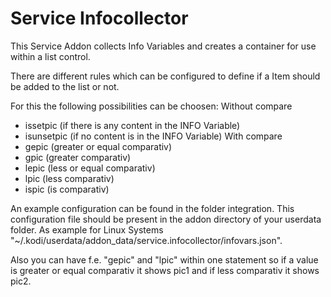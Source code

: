 Service Infocollector
=====================
This Service Addon collects Info Variables and creates a container for use within a list control.

There are different rules which can be configured to define if a Item should be added to the list or not.

For this the following possibilities can be choosen:
Without compare
- issetpic (if there is any content in the INFO Variable)
- isunsetpic (if no content is in the INFO Variable)
With compare
- gepic (greater or equal comparativ)
- gpic (greater comparativ)
- lepic (less or equal comparativ)
- lpic (less comparativ)
- ispic (is comparativ)

An example configuration can be found in the folder integration.
This configuration file should be present in the addon directory of your userdata folder.
As example for Linux Systems "~/.kodi/userdata/addon_data/service.infocollector/infovars.json".

Also you can have f.e. "gepic" and "lpic" within one statement so if a value is greater or equal comparativ it shows pic1 and if less comparativ it shows pic2.


